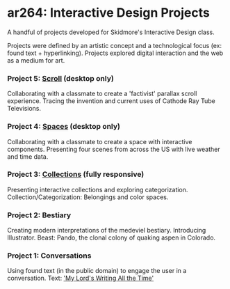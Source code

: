 # ar264: Interactive Design Projects
A handful of projects developed for Skidmore's Interactive Design class.

Projects were defined by an artistic concept and a technological focus (ex: found text + hyperlinking). Projects explored digital interaction and the web as a medium for art.

### Project 5: [Scroll](https://www.skidmore.edu/academics/ar264/sobel_kuo/) (desktop only)
Collaborating with a classmate to create a 'factivist' parallax scroll experience.
Tracing the invention and current uses of Cathode Ray Tube Televisions.
### Project 4: [Spaces](https://www.skidmore.edu/academics/ar264/sobel_tyler/) (desktop only)
Collaborating with a classmate to create a space with interactive components.
Presenting four scenes from across the US with live weather and time data.
### Project 3: [Collections](https://www.skidmore.edu/academics/ar264/jsobel/web3_sobel/#/) (fully responsive)
Presenting interactive collections and exploring categorization.
Collection/Categorization: Belongings and color spaces.
### Project 2: Bestiary
Creating modern interpretations of the medeviel bestiary. Introducing Illustrator.
Beast: Pando, the clonal colony of quaking aspen in Colorado.
### Project 1: Conversations
Using found text (in the public domain) to engage the user in a conversation. 
Text: ['My Lord's Writing All the Time'](https://www.loc.gov/item/sm1880.18069/)
